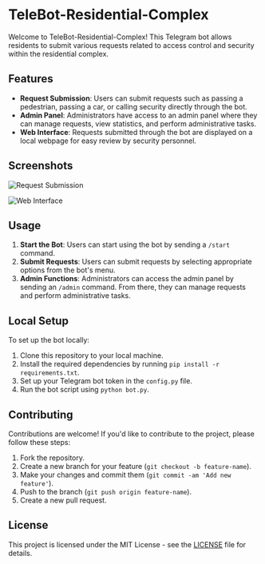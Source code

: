 # TeleBot-Residential-Complex

Welcome to TeleBot-Residential-Complex! This Telegram bot allows residents to submit various requests related to access control and security within the residential complex.

## Features
- **Request Submission**: Users can submit requests such as passing a pedestrian, passing a car, or calling security directly through the bot.
- **Admin Panel**: Administrators have access to an admin panel where they can manage requests, view statistics, and perform administrative tasks.
- **Web Interface**: Requests submitted through the bot are displayed on a local webpage for easy review by security personnel.

## Screenshots
![Request Submission](https://github.com/romchhh/TeleBot-Residential-Complex/assets/123520267/a7e25f4c-d33b-4933-8bce-8507aa1a160f)

![Web Interface](https://github.com/romchhh/TeleBot-Residential-Complex/assets/123520267/58ff8412-ed9f-471d-8b25-d2f32bd322de)

## Usage
1. **Start the Bot**: Users can start using the bot by sending a `/start` command.
2. **Submit Requests**: Users can submit requests by selecting appropriate options from the bot's menu.
3. **Admin Functions**: Administrators can access the admin panel by sending an `/admin` command. From there, they can manage requests and perform administrative tasks.

## Local Setup
To set up the bot locally:
1. Clone this repository to your local machine.
2. Install the required dependencies by running `pip install -r requirements.txt`.
3. Set up your Telegram bot token in the `config.py` file.
4. Run the bot script using `python bot.py`.

## Contributing
Contributions are welcome! If you'd like to contribute to the project, please follow these steps:
1. Fork the repository.
2. Create a new branch for your feature (`git checkout -b feature-name`).
3. Make your changes and commit them (`git commit -am 'Add new feature'`).
4. Push to the branch (`git push origin feature-name`).
5. Create a new pull request.

## License
This project is licensed under the MIT License - see the [LICENSE](LICENSE) file for details.

